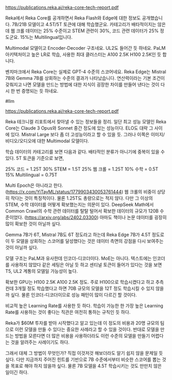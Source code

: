 https://publications.reka.ai/reka-core-tech-report.pdf

Reka에서 Reka Core를 공개하면서 Reka Flash와 Edge에 대한 정보도 공개했습니다. 7B/21B 모델이고 4.5T/5T 토큰에 대해 학습했군요. 카테고리가 배타적이지는 않은데 웹 크롤 데이터는 25% 수준이고 STEM 관련이 30%, 코드 관련 데이터가 25% 정도군요. 15%는 Multilingual입니다.

Multimodal 모델이고 Encoder-Decoder 구조네요. UL2도 들어간 듯 하네요. PaLM 아키텍처이고 높은 LR로 학습, 사용한 최대 클러스터는 A100 2.5K H100 2.5K인 듯 합니다.

벤치마크에서 Reka Core는 실제로 GPT-4 수준의 스코어네요. Reka Edge는 Mistral 7B와 Gemma 7B를 상회하는 수준의 결과가 나타났습니다. 연산력이라는 기본 조건이 갖춰지고 나면 모델을 만드는 방법에 대한 지식이 굉장한 차이를 만들어 낸다는 것이 다시 한 번 증명되는 듯 하네요.

#llm 


https://publications.reka.ai/reka-core-tech-report.pdf

Reka 테크니컬 리포트에서 찾아낼 수 있는 정보들을 정리. 일단 최고 성능 모델인 Reka Core는 Claude 3 Opus와 Sonnet 중간 정도에 있는 성능이다. ELO도 대략 그 사이에 있다. Mistral Large 보다 좀 더 고성능이라고 할 수 있을 듯. 그러나 이쪽은 이미지/비디오/오디오에 대한 Multimodal 모델이다.

학습 데이터의 카테고리를 보면 다음과 같다. 배타적인 분류가 아니기에 중복이 있을 수 있다. 5T 토큰을 기준으로 보면,

25% 코드 = 1.25T
30% STEM = 1.5T
25% 웹 크롤 = 1.25T
10% 수학 = 0.5T
15% Multilingual = 0.75T

Multi Epoch은 아니라고 한다. (https://x.com/YiTayML/status/1779903430053761444) 웹 크롤의 비중이 상당히 작다는 것이 특징적이다. 물론 1.25T도 총량으로는 적지 않다. 다만 그 이상의 STEM, 수학 데이터를 어떻게 확보했는지는 의문이 있다. DeepSeek Math에서 Common Crawl의 수학 관련 데이터를 탈탈 털어서 확보한 데이터의 규모가 120B 수준이었다. (https://arxiv.org/abs/2402.03300) 아마도 책이나 논문 데이터를 굉장히 많이 확보한 것이 아닐까 싶다.

Gemma 7B가 6T, Mistral 7B도 6T 정도라고 하는데 Reka Edge 7B가 4.5T 정도로 이 두 모델을 상회하는 스코어를 달성했다는 것은 데이터 측면의 강점을 다시 보여주는 것이 아닐까 싶다.

모델 구조는 PaLM과 유사한데 인코더-디코더이다. MoE는 아니다. 텍스트에는 인코더를 사용하지 않았다 같은 세팅은 아닐 듯 하고 센티널 토큰이 들어가 있다는 것을 보면 T5, UL2 계통의 모델일 가능성이 높다.

확보한 GPU는 H100 2.5K A100 2.5K 정도. 주로 H100으로 학습시켰다고 하고 추측컨데 3개월 정도 학습했다고 하면 70B 규모의 모델을 12T 정도 학습시킬 수 있지 않을까 싶다. 물론 인코더-디코더이므로 성능 패턴이 많이 다르긴 할 것이다.

비교적 높은 Learning Rate를 사용한 듯 하다. 학습이 가능한 한 가장 높은 Learning Rate를 사용하는 것이 좋다는 직관은 여전히 통하는 규칙인 듯 하다.

Reka가 $60M 투자를 받아 시작했다고 알고 있는데 이 정도의 비용과 20명 규모의 팀으로 이런 모델을 만들 수 있다는 중요한 사례라고 할 수 있을 것이다. 반대로 모델을 만드는 방법을 모른다면 더 많은 비용을 사용하더라도 이런 수준의 모델을 만들기 어렵다는 것을 알려주는 사례이기도 하다.

그래서 대체 그 방법이 무엇인가? 직접 이것저것 해보더라도 알기 쉽지 않을 문제일 듯 싶다. 다만 지금까지 주어진 힌트를 기반으로 7B 수준에서부터 비슷한 스코어를 뽑는 것을 목표로 해야 하지 않을까 싶다. 물론 7B 모델을 4.5T 학습시키는 것도 만만치 않은 일이긴 하다.